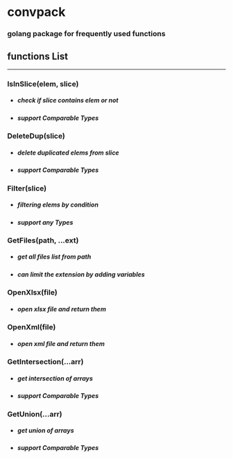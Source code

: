 # convpack

### golang package for frequently used functions

## functions List
---
### IsInSlice(elem, slice)
+ ##### check if slice contains elem or not
+ ##### support Comparable Types

### DeleteDup(slice)
+ ##### delete duplicated elems from slice
+ ##### support Comparable Types

### Filter(slice)
+ ##### filtering elems by condition
+ ##### support any Types

### GetFiles(path, ...ext)
+ ##### get all files list from path
+ ##### can limit the extension by adding variables

### OpenXlsx(file)
+ ##### open xlsx file and return them

### OpenXml(file)
+ ##### open xml file and return them

### GetIntersection(...arr)
+ ##### get intersection of arrays
+ ##### support Comparable Types

### GetUnion(...arr)
+ ##### get union of arrays
+ ##### support Comparable Types
